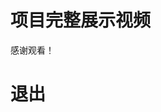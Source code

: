 
# 项目完整展示视频

[//]: # (@stageName intro)
[//]: # (@bili <iframe src="//player.bilibili.com/player.html?aid=884600430&bvid=BV1tK4y1a75B&cid=233810100&page=1" scrolling="no" border="0" frameborder="no" framespacing="0" allowfullscreen="true"> </iframe>)

感谢观看！


[//]: # (@routeToStage ending)

# 退出

[//]: # (@stageName ending)
[//]: # (@goFulfill)

